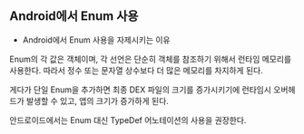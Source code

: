 ## Android에서 Enum 사용

- Android에서 Enum 사용을 자제시키는 이유

Enum의 각 값은 객체이며, 각 선언은 단순히 객체를 참조하기 위해서 런타임 메모리를 사용한다. 따라서 정수 또는 문자열 상수보다 더 많은 메모리를 차지하게 된다.

게다가 단일 Enum을 추가하면 최종 DEX 파일의 크기를 증가시키기에 런타임시 오버헤드가 발생할 수 있고, 앱의 크기가 증가하게 된다.

안드로이드에서는 Enum 대신 TypeDef 어노테이션의 사용을 권장한다.

